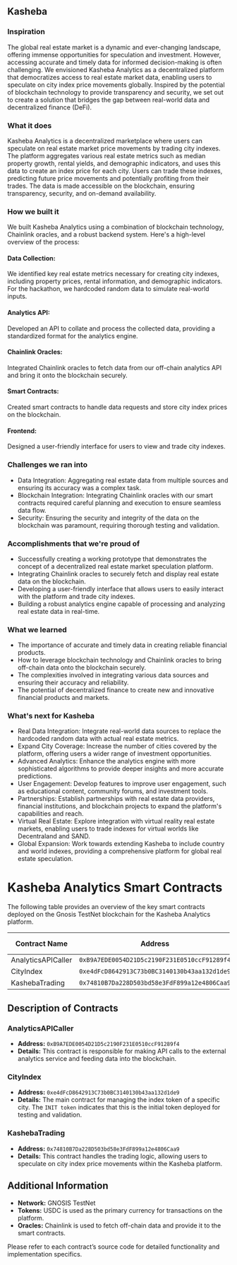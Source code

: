 
## Kasheba


### Inspiration
The global real estate market is a dynamic and ever-changing landscape, offering immense opportunities for speculation and investment. However, accessing accurate and timely data for informed decision-making is often challenging. We envisioned Kasheba Analytics as a decentralized platform that democratizes access to real estate market data, enabling users to speculate on city index price movements globally. Inspired by the potential of blockchain technology to provide transparency and security, we set out to create a solution that bridges the gap between real-world data and decentralized finance (DeFi).

### What it does
Kasheba Analytics is a decentralized marketplace where users can speculate on real estate market price movements by trading city indexes. The platform aggregates various real estate metrics such as median property growth, rental yields, and demographic indicators, and uses this data to create an index price for each city. Users can trade these indexes, predicting future price movements and potentially profiting from their trades. The data is made accessible on the blockchain, ensuring transparency, security, and on-demand availability.


### How we built it
We built Kasheba Analytics using a combination of blockchain technology, Chainlink oracles, and a robust backend system. Here's a high-level overview of the process:

#### Data Collection:
 We identified key real estate metrics necessary for creating city indexes, including property prices, rental information, and demographic indicators. For the hackathon, we hardcoded random data to simulate real-world inputs.

#### Analytics API: 
Developed an API to collate and process the collected data, providing a standardized format for the analytics engine.


#### Chainlink Oracles: 
Integrated Chainlink oracles to fetch data from our off-chain analytics API and bring it onto the blockchain securely.
#### Smart Contracts: 
Created smart contracts to handle data requests and store city index prices on the blockchain.
#### Frontend: 
Designed a user-friendly interface for users to view and trade city indexes.

### Challenges we ran into
* Data Integration: Aggregating real estate data from multiple sources and ensuring its accuracy was a complex task.
* Blockchain Integration: Integrating Chainlink oracles with our smart contracts required careful planning and execution to ensure seamless data flow.
* Security: Ensuring the security and integrity of the data on the blockchain was paramount, requiring thorough testing and validation.

### Accomplishments that we're proud of

* Successfully creating a working prototype that demonstrates the concept of a decentralized real estate market speculation platform.
* Integrating Chainlink oracles to securely fetch and display real estate data on the blockchain.
* Developing a user-friendly interface that allows users to easily interact with the platform and trade city indexes.
* Building a robust analytics engine capable of processing and analyzing real estate data in real-time.

### What we learned
* The importance of accurate and timely data in creating reliable financial products.
* How to leverage blockchain technology and Chainlink oracles to bring off-chain data onto the blockchain securely.
* The complexities involved in integrating various data sources and ensuring their accuracy and reliability.
* The potential of decentralized finance to create new and innovative financial products and markets.


### What's next for Kasheba
* Real Data Integration: Integrate real-world data sources to replace the hardcoded random data with actual real estate metrics.
* Expand City Coverage: Increase the number of cities covered by the platform, offering users a wider range of investment opportunities.
* Advanced Analytics: Enhance the analytics engine with more sophisticated algorithms to provide deeper insights and more accurate predictions.
* User Engagement: Develop features to improve user engagement, such as educational content, community forums, and investment tools.
* Partnerships: Establish partnerships with real estate data providers, financial institutions, and blockchain projects to expand the platform's capabilities and reach.
* Virtual Real Estate: Explore integration with virtual reality real estate markets, enabling users to trade indexes for virtual worlds like Decentraland and SAND.
* Global Expansion: Work towards extending Kasheba to include country and world indexes, providing a comprehensive platform for global real estate speculation.

# Kasheba Analytics Smart Contracts

The following table provides an overview of the key smart contracts deployed on the Gnosis TestNet blockchain for the Kasheba Analytics platform.

| Contract Name        | Address                                    | Miscellaneous Details          |
|----------------------|--------------------------------------------|---------------------------------|
| AnalyticsAPICaller    | `0xB9A7EDE0054D21D5c2190F231E0510ccF91289f4` | 8721                            |
| CityIndex             | `0xe4dFcD8642913C73b0BC3140130b43aa132d1de9` | INIT token                      |
| KashebaTrading        | `0x74810B7Da228D503bd58e3FdF899a12e4806Caa9` |                                 |

## Description of Contracts

### AnalyticsAPICaller
- **Address:** `0xB9A7EDE0054D21D5c2190F231E0510ccF91289f4`
- **Details:** This contract is responsible for making API calls to the external analytics service and feeding data into the blockchain.



### CityIndex
- **Address:** `0xe4dFcD8642913C73b0BC3140130b43aa132d1de9`
- **Details:** The main contract for managing the index token of a specific city. The `INIT token` indicates that this is the initial token deployed for testing and validation.

### KashebaTrading
- **Address:** `0x74810B7Da228D503bd58e3FdF899a12e4806Caa9`
- **Details:** This contract handles the trading logic, allowing users to speculate on city index price movements within the Kasheba platform.

## Additional Information

- **Network:** GNOSIS  TestNet
- **Tokens:** USDC is used as the primary currency for transactions on the platform.
- **Oracles:** Chainlink is used to fetch off-chain data and provide it to the smart contracts.

Please refer to each contract’s source code for detailed functionality and implementation specifics.

